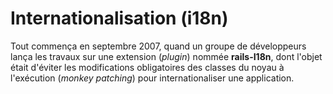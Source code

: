# Internationalisation (i18n)

Tout commença en septembre 2007, quand un groupe de développeurs lança les travaux sur une extension (*plugin*) nommée **rails-I18n**, dont l'objet était d'éviter les modifications obligatoires des classes du noyau à l'exécution (*monkey patching*) pour internationaliser une application.
